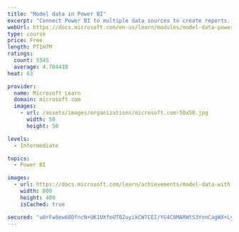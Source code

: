 ```yaml
---
title: "Model data in Power BI"
excerpt: "Connect Power BI to multiple data sources to create reports. Define the relationship between your data sources."
webUrl: https://docs.microsoft.com/en-us/learn/modules/model-data-power-bi/
type: course
price: Free
length: PT1H7M
ratings:
  count: 5545
  average: 4.704418
heat: 63

provider:
  name: Microsoft Learn
  domain: microsoft.com
  images:
    - url: /assets/images/organizations/microsoft.com-50x50.jpg
      width: 50
      height: 50

levels:
  - Intermediate

topics:
  - Power BI

images:
  - url: https://docs.microsoft.com/learn/achievements/model-data-with-power-bi-desktop-social.png
    width: 800
    height: 400
    isCached: true

secured: "u0rFw8ew68DfncN+UK1UXfoUT0ZuyikCW7CEI/YG4C0MARWtS3YonCagWX+Ly5TMy6qfxmD0wO6pgBuVO3v/KqyQPGwf29z79cr8MwEAW1cxKZzpFap6J4WIrM6EjxmR6fzkTGU66Z/jSK2olw3LESeVD54cJ0yWUZQVVqBpKWPWbSA+uKPiyG/Q2L8lb+LDYIJi6oh/qJfEuXOwbc4dOPdUzIw4Ev/rthQYs9NvBCvHLjzZotj/2hVOQtGJrA0y5cqwMMoGv2MldDoptYdAPsjgOpSbpKLk/fAj/olCOka4ZMbo46AKOpuOKHpxfFuO8KcDpcnr8CN83PWTzMME/mrRu0rS1+5yc3qKYdUsk6WW+fgd+80grJAaFGJJYkoVftqdDQI8x6rlA3J1sz6FzvTaXx+5Ugb/vHEeM3hyi2E=;sO8cMHPCmUm7hMYUJOh9pA=="
---
```


